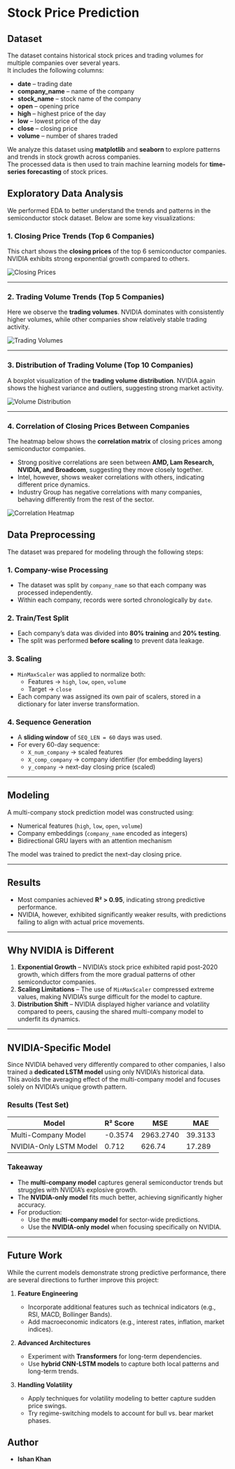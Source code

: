 # Stock Price Prediction

## Dataset
The dataset contains historical stock prices and trading volumes for multiple companies over several years.  
It includes the following columns:  

- **date** – trading date  
- **company_name** – name of the company  
- **stock_name** – stock name of the company  
- **open** – opening price  
- **high** – highest price of the day  
- **low** – lowest price of the day  
- **close** – closing price  
- **volume** – number of shares traded  

We analyze this dataset using **matplotlib** and **seaborn** to explore patterns and trends in stock growth across companies.  
The processed data is then used to train machine learning models for **time-series forecasting** of stock prices.

## Exploratory Data Analysis  

We performed EDA to better understand the trends and patterns in the semiconductor stock dataset. Below are some key visualizations:

### 1. Closing Price Trends (Top 6 Companies)  
This chart shows the **closing prices** of the top 6 semiconductor companies. NVIDIA exhibits strong exponential growth compared to others.  

![Closing Prices](./graphs/closing_prices.png)

---

### 2. Trading Volume Trends (Top 5 Companies)  
Here we observe the **trading volumes**. NVIDIA dominates with consistently higher volumes, while other companies show relatively stable trading activity.  

![Trading Volumes](./graphs/trading_volumes.png)

---

### 3. Distribution of Trading Volume (Top 10 Companies)  
A boxplot visualization of the **trading volume distribution**. NVIDIA again shows the highest variance and outliers, suggesting strong market activity.  

![Volume Distribution](./graphs/volume_distribution.png)

---

### 4. Correlation of Closing Prices Between Companies  
The heatmap below shows the **correlation matrix** of closing prices among semiconductor companies.  
- Strong positive correlations are seen between **AMD, Lam Research, NVIDIA, and Broadcom**, suggesting they move closely together.  
- Intel, however, shows weaker correlations with others, indicating different price dynamics.  
- Industry Group has negative correlations with many companies, behaving differently from the rest of the sector.  

![Correlation Heatmap](./graphs/correlation_heatmap.png)

## Data Preprocessing  

The dataset was prepared for modeling through the following steps:

### 1. Company-wise Processing
- The dataset was split by `company_name` so that each company was processed independently.  
- Within each company, records were sorted chronologically by `date`.  

### 2. Train/Test Split
- Each company’s data was divided into **80% training** and **20% testing**.  
- The split was performed **before scaling** to prevent data leakage.  

### 3. Scaling
- `MinMaxScaler` was applied to normalize both:
  - Features → `high`, `low`, `open`, `volume`  
  - Target → `close`  
- Each company was assigned its own pair of scalers, stored in a dictionary for later inverse transformation.  

### 4. Sequence Generation
- A **sliding window** of `SEQ_LEN = 60` days was used.  
- For every 60-day sequence:
  - `X_num_company` → scaled features  
  - `X_comp_company` → company identifier (for embedding layers)  
  - `y_company` → next-day closing price (scaled)  

---

## Modeling  

A multi-company stock prediction model was constructed using:
- Numerical features (`high`, `low`, `open`, `volume`)  
- Company embeddings (`company_name` encoded as integers)  
- Bidirectional GRU layers with an attention mechanism  

The model was trained to predict the next-day closing price.

---

## Results  

- Most companies achieved **R² > 0.95**, indicating strong predictive performance.  
- NVIDIA, however, exhibited significantly weaker results, with predictions failing to align with actual price movements.  

---

## Why NVIDIA is Different  

1. **Exponential Growth** – NVIDIA’s stock price exhibited rapid post-2020 growth, which differs from the more gradual patterns of other semiconductor companies.  
2. **Scaling Limitations** – The use of `MinMaxScaler` compressed extreme values, making NVIDIA’s surge difficult for the model to capture.  
3. **Distribution Shift** – NVIDIA displayed higher variance and volatility compared to peers, causing the shared multi-company model to underfit its dynamics.  

---

## NVIDIA-Specific Model 

Since NVIDIA behaved very differently compared to other companies, I also trained a **dedicated LSTM model** using only NVIDIA’s historical data.  
This avoids the averaging effect of the multi-company model and focuses solely on NVIDIA’s unique growth pattern.

### Results (Test Set)

| Model                   | R² Score | MSE       | MAE      |
|-------------------------|----------|-----------|----------|
| Multi-Company Model     |  -0.3574 | 2963.2740 | 39.3133  |
| NVIDIA-Only LSTM Model  |   0.712  | 626.74    | 17.289   |


### Takeaway
- The **multi-company model** captures general semiconductor trends but struggles with NVIDIA’s explosive growth.  
- The **NVIDIA-only model** fits much better, achieving significantly higher accuracy.  
- For production:
  - Use the **multi-company model** for sector-wide predictions.  
  - Use the **NVIDIA-only model** when focusing specifically on NVIDIA.  

---

## Future Work 

While the current models demonstrate strong predictive performance, there are several directions to further improve this project:

1. **Feature Engineering**  
   - Incorporate additional features such as technical indicators (e.g., RSI, MACD, Bollinger Bands).  
   - Add macroeconomic indicators (e.g., interest rates, inflation, market indices).  

2. **Advanced Architectures**  
   - Experiment with **Transformers** for long-term dependencies.  
   - Use **hybrid CNN-LSTM models** to capture both local patterns and long-term trends.  

3. **Handling Volatility**  
   - Apply techniques for volatility modeling to better capture sudden price swings.  
   - Try regime-switching models to account for bull vs. bear market phases.  

## Author 

- **Ishan Khan** 
